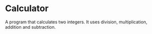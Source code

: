 # Calculator
A program that calculates two integers. It uses division, multiplication, addition and subtraction.
